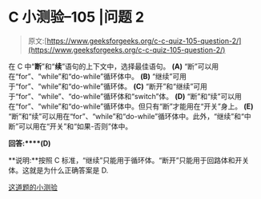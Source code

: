 # C 小测验–105 |问题 2

> 原文:[https://www.geeksforgeeks.org/c-c-quiz-105-question-2/](https://www.geeksforgeeks.org/c-c-quiz-105-question-2/)

在 C 中“**断**”和“**续**”语句的上下文中，选择最佳语句。
**(A)** “断”可以用在“for”、“while”和“do-while”循环体中。
**(B)** “继续”可用于“for”、“while”和“do-while”循环体。
**(C)** “断开”和“继续”可用于“for”、“while”、“do-while”循环体和“switch”体。
**(D)** “断”和“续”可以用在“for”、“while”和“do-while”循环体中。但只有“断”才能用在“开关”身上。
**(E)** “断”和“续”可以用在“for”、“while”和“do-while”循环体中。此外，“继续”和“中断”可以用在“开关”和“如果-否则”体中。

**回答:****(D)**

**说明:**按照 C 标准，“继续”只能用于循环体。“断开”只能用于回路体和开关体。这就是为什么正确答案是 D.

[这道题的小测验](https://www.geeksforgeeks.org/c-quiz-105-gq/)